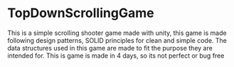 # TopDownScrollingGame

This is a simple scrolling shooter game made with unity, this game is made following design patterns, SOLID principles for clean and simple code.
The data structures used in this game are made to fit the purpose they are intended for.
This is game is made in 4 days, so its not perfect or bug free
